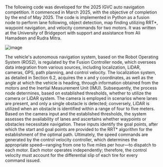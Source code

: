 The following code was developed for the 2025 IGVC auto navigation competition. It commenced in March 2025, with the objective of completion by the end of May 2025. The code is implemented in Python as a fusion node to perform lane following, object detection, map finding utilizing RRT*, waypoint navigation, and velocity commands for two motors. It was written at the University of Bridgeport with support and assistance from Ali Hamadeen and Rudra Mitra. 

![image](https://github.com/user-attachments/assets/9a785ec3-88bb-4d29-98a0-2ad5f02fa4b9)

The vehicle's autonomous navigation system, based on the Robot Operating System (ROS2), is regulated by the Fusion Controller node, which oversees data integration from various sources, including localization, LiDAR, cameras, GPS, path planning, and control velocity. The localization system, as detailed in Section 6.2, acquires the x and y coordinates, as well as the angle at which the vehicle is heading, through information obtained from the motors and the Inertial Measurement Unit (IMU). Subsequently, the process node determines, based on established thresholds, whether to utilize the camera or LiDAR system. The camera is employed in scenarios where lanes are present, and only a single obstacle is detected; conversely, LiDAR is utilized when an obstacle is identified within a range of four to five meters. Based on the camera input and the established thresholds, the system assesses the availability of lanes and ascertains whether waypoints or obstacles necessitate navigation. These inputs identify the goal points, after which the start and goal points are provided to the RRT* algorithm for the establishment of the optimal path. Ultimately, the speed commands are generated by the control velocity controller, which determines the appropriate speed—ranging from one to five miles per hour—to dispatch to each motor. Each motor operates independently; therefore, the control velocity must account for the differential slip of each tire for every command issued.  

